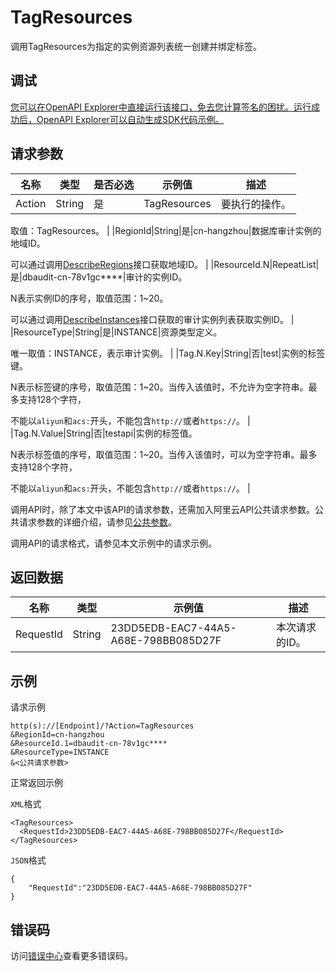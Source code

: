 # TagResources

调用TagResources为指定的实例资源列表统一创建并绑定标签。

## 调试

[您可以在OpenAPI Explorer中直接运行该接口，免去您计算签名的困扰。运行成功后，OpenAPI Explorer可以自动生成SDK代码示例。](https://api.aliyun.com/#product=Yundun-dbaudit&api=TagResources&type=RPC&version=2019-12-09)

## 请求参数

|名称|类型|是否必选|示例值|描述|
|--|--|----|---|--|
|Action|String|是|TagResources|要执行的操作。

 取值：TagResources。 |
|RegionId|String|是|cn-hangzhou|数据库审计实例的地域ID。

 可以通过调用[DescribeRegions](~~162344~~)接口获取地域ID。 |
|ResourceId.N|RepeatList|是|dbaudit-cn-78v1gc\*\*\*\*|审计的实例ID。

 N表示实例ID的序号，取值范围：1~20。

 可以通过调用[DescribeInstances](~~162343~~)接口获取的审计实例列表获取实例ID。 |
|ResourceType|String|是|INSTANCE|资源类型定义。

 唯一取值：INSTANCE，表示审计实例。 |
|Tag.N.Key|String|否|test|实例的标签键。

 N表示标签键的序号，取值范围：1~20。当传入该值时，不允许为空字符串。最多支持128个字符，

 不能以`aliyun`和`acs:`开头，不能包含`http://`或者`https://`。 |
|Tag.N.Value|String|否|testapi|实例的标签值。

 N表示标签值的序号，取值范围：1~20。当传入该值时，可以为空字符串。最多支持128个字符，

 不能以`aliyun`和`acs:`开头，不能包含`http://`或者`https://`。 |

调用API时，除了本文中该API的请求参数，还需加入阿里云API公共请求参数。公共请求参数的详细介绍，请参见[公共参数](~~148151~~)。

调用API的请求格式，请参见本文示例中的请求示例。

## 返回数据

|名称|类型|示例值|描述|
|--|--|---|--|
|RequestId|String|23DD5EDB-EAC7-44A5-A68E-798BB085D27F|本次请求的ID。 |

## 示例

请求示例

```
http(s)://[Endpoint]/?Action=TagResources
&RegionId=cn-hangzhou
&ResourceId.1=dbaudit-cn-78v1gc****
&ResourceType=INSTANCE
&<公共请求参数>
```

正常返回示例

`XML`格式

```
<TagResources>
  <RequestId>23DD5EDB-EAC7-44A5-A68E-798BB085D27F</RequestId>
</TagResources>
```

`JSON`格式

```
{
	"RequestId":"23DD5EDB-EAC7-44A5-A68E-798BB085D27F"
}
```

## 错误码

访问[错误中心](https://error-center.aliyun.com/status/product/Yundun-dbaudit)查看更多错误码。

